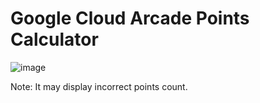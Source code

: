 # Google Cloud Arcade Points Calculator
![image](https://github.com/iamarghamallick/Arcade-Points-Calculator/assets/86346861/9edbf4d0-ae16-4a54-87ab-c15afe7b8dc1)


Note: It may display incorrect points count.
